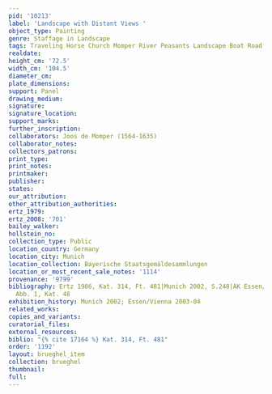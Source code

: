 ```yaml
---
pid: '10213'
label: 'Landscape with Distant Views '
object_type: Painting
genre: Staffage in Landscape
tags: Traveling Horse Church Momper River Peasants Landscape Boat Road Wagon
realdate: 
height_cm: '72.5'
width_cm: '104.5'
diameter_cm: 
plate_dimensions: 
support: Panel
drawing_medium: 
signature: 
signature_location: 
support_marks: 
further_inscription: 
collaborators: Joos de Momper (1564-1635)
collaborator_notes: 
collectors_patrons: 
print_type: 
print_notes: 
printmaker: 
publisher: 
states: 
our_attribution: 
other_attribution_authorities: 
ertz_1979: 
ertz_2008: '701'
bailey_walker: 
hollstein_no: 
collection_type: Public
location_country: Germany
location_city: Munich
location_collection: Bayerische Staatsgemäldesammlungen
location_or_most_recent_sale_notes: '1114'
provenance: '9799'
bibliography: Ertz 1986, Kat. 314, Ft. 481|Munich 2002, S.248|AK Essen/Wien 2003-04,
  Abb. 1, Kat. 48
exhibition_history: Munich 2002; Essen/Vienna 2003-04
related_works: 
copies_and_variants: 
curatorial_files: 
external_resources: 
biblio: "{% cite 17164 %} Kat. 314, Ft. 481"
order: '1192'
layout: brueghel_item
collection: brueghel
thumbnail: 
full: 
---
```

